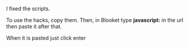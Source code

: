 I fixed the scripts.



To use the hacks, copy them. Then, in Blooket type <b>javascript:</b> in the url then paste it after that.

When it is pasted just click enter
